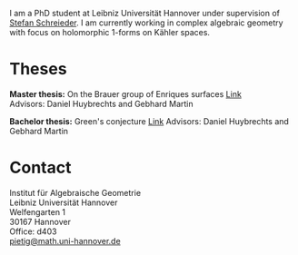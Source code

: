 I am a PhD student at Leibniz Universität Hannover under supervision of [Stefan Schreieder](https://www.iag.uni-hannover.de/de/institut/personenverzeichnis/schreieder). I am currently working in complex algebraic geometry with focus on holomorphic 1-forms on Kähler spaces.

# Theses
**Master thesis:** On the Brauer group of Enriques surfaces [Link](https://smnptg.github.io/folder/MT_Pietig.pdf)  
Advisors: Daniel Huybrechts and Gebhard Martin  

**Bachelor thesis:** Green's conjecture  [Link](https://smnptg.github.io/folder/BT_Pietig.pdf)
Advisors: Daniel Huybrechts and Gebhard Martin

# Contact
Institut für Algebraische Geometrie  
Leibniz Universität Hannover  
Welfengarten 1  
30167 Hannover  
Office: d403  
<pietig@math.uni-hannover.de>
